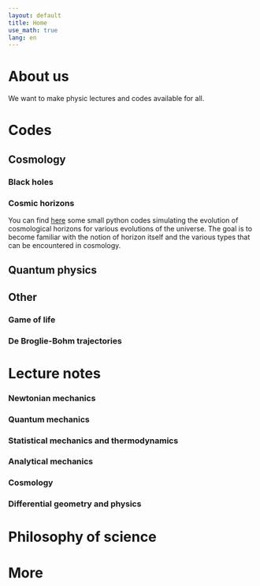 ```yaml
---
layout: default
title: Home
use_math: true
lang: en
---
```


# About us

We want to make physic lectures and codes available for all.

# Codes
## Cosmology
### Black holes

### Cosmic horizons

You can find [here](./pages/horizons.md) some small python codes simulating the evolution of cosmological horizons for various evolutions of the universe. The goal is to become familiar with the notion of horizon itself and the various types that can be encountered in cosmology.

## Quantum physics

## Other

### Game of life

### De Broglie-Bohm trajectories

# Lecture notes

### Newtonian mechanics
### Quantum mechanics
### Statistical mechanics and thermodynamics
### Analytical mechanics
### Cosmology
### Differential geometry and physics

# Philosophy of science

# More
